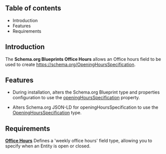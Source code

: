 Table of contents
-----------------

* Introduction
* Features
* Requirements


Introduction
------------

The **Schema.org Blueprints Office Hours** allows an Office hours field to be
used to create https://schema.org/OpeningHoursSpecification.


Features
--------

- During installation, alters the Schema.org Blueprint type and properties
  configuration to use the
  [openingHoursSpecification](https://schema.org/openingHoursSpecification) property.

- Alters Schema.org JSON-LD for openingHoursSpecification to use the
  [OpeningHoursSpecification](https://schema.org/OpeningHoursSpecification) type.


Requirements
------------

**[Office Hours](https://www.drupal.org/project/office_hours)**
Defines a 'weekly office hours' field type, allowing you to specify when an Entity is open or closed.
